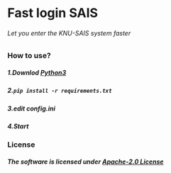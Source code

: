 # Fast login SAIS
###### Let you enter the KNU-SAIS system faster

### How to use?
##### 1.Downlod [Python3](https://www.python.org/downloads/windows/)
##### 2.```pip install -r requirements.txt```
##### 3.edit config.ini
##### 4.Start

### License
##### The software is licensed under [Apache-2.0 License](https://github.com/DN-Team/Fast_login_SAIS/blob/main/LICENSE)

